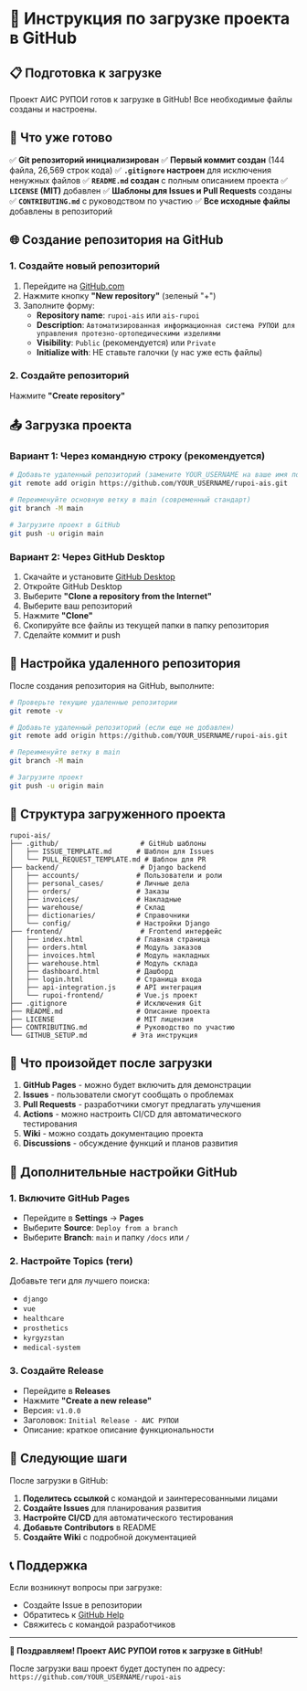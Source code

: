 # 🚀 Инструкция по загрузке проекта в GitHub

## 📋 Подготовка к загрузке

Проект АИС РУПОИ готов к загрузке в GitHub! Все необходимые файлы созданы и настроены.

## 🔧 Что уже готово

✅ **Git репозиторий инициализирован**
✅ **Первый коммит создан** (144 файла, 26,569 строк кода)
✅ **`.gitignore` настроен** для исключения ненужных файлов
✅ **`README.md` создан** с полным описанием проекта
✅ **`LICENSE` (MIT)** добавлен
✅ **Шаблоны для Issues и Pull Requests** созданы
✅ **`CONTRIBUTING.md`** с руководством по участию
✅ **Все исходные файлы** добавлены в репозиторий

## 🌐 Создание репозитория на GitHub

### 1. Создайте новый репозиторий
1. Перейдите на [GitHub.com](https://github.com)
2. Нажмите кнопку **"New repository"** (зеленый "+")
3. Заполните форму:
   - **Repository name**: `rupoi-ais` или `ais-rupoi`
   - **Description**: `Автоматизированная информационная система РУПОИ для управления протезно-ортопедическими изделиями`
   - **Visibility**: `Public` (рекомендуется) или `Private`
   - **Initialize with**: НЕ ставьте галочки (у нас уже есть файлы)

### 2. Создайте репозиторий
Нажмите **"Create repository"**

## 📤 Загрузка проекта

### Вариант 1: Через командную строку (рекомендуется)

```bash
# Добавьте удаленный репозиторий (замените YOUR_USERNAME на ваше имя пользователя)
git remote add origin https://github.com/YOUR_USERNAME/rupoi-ais.git

# Переименуйте основную ветку в main (современный стандарт)
git branch -M main

# Загрузите проект в GitHub
git push -u origin main
```

### Вариант 2: Через GitHub Desktop

1. Скачайте и установите [GitHub Desktop](https://desktop.github.com/)
2. Откройте GitHub Desktop
3. Выберите **"Clone a repository from the Internet"**
4. Выберите ваш репозиторий
5. Нажмите **"Clone"**
6. Скопируйте все файлы из текущей папки в папку репозитория
7. Сделайте коммит и push

## 🔗 Настройка удаленного репозитория

После создания репозитория на GitHub, выполните:

```bash
# Проверьте текущие удаленные репозитории
git remote -v

# Добавьте удаленный репозиторий (если еще не добавлен)
git remote add origin https://github.com/YOUR_USERNAME/rupoi-ais.git

# Переименуйте ветку в main
git branch -M main

# Загрузите проект
git push -u origin main
```

## 📁 Структура загруженного проекта

```
rupoi-ais/
├── .github/                    # GitHub шаблоны
│   ├── ISSUE_TEMPLATE.md      # Шаблон для Issues
│   └── PULL_REQUEST_TEMPLATE.md # Шаблон для PR
├── backend/                    # Django backend
│   ├── accounts/              # Пользователи и роли
│   ├── personal_cases/        # Личные дела
│   ├── orders/                # Заказы
│   ├── invoices/              # Накладные
│   ├── warehouse/             # Склад
│   ├── dictionaries/          # Справочники
│   └── config/                # Настройки Django
├── frontend/                   # Frontend интерфейс
│   ├── index.html             # Главная страница
│   ├── orders.html            # Модуль заказов
│   ├── invoices.html          # Модуль накладных
│   ├── warehouse.html         # Модуль склада
│   ├── dashboard.html         # Дашборд
│   ├── login.html             # Страница входа
│   ├── api-integration.js     # API интеграция
│   └── rupoi-frontend/        # Vue.js проект
├── .gitignore                 # Исключения Git
├── README.md                  # Описание проекта
├── LICENSE                    # MIT лицензия
├── CONTRIBUTING.md            # Руководство по участию
└── GITHUB_SETUP.md           # Эта инструкция
```

## 🎯 Что произойдет после загрузки

1. **GitHub Pages** - можно будет включить для демонстрации
2. **Issues** - пользователи смогут сообщать о проблемах
3. **Pull Requests** - разработчики смогут предлагать улучшения
4. **Actions** - можно настроить CI/CD для автоматического тестирования
5. **Wiki** - можно создать документацию проекта
6. **Discussions** - обсуждение функций и планов развития

## 🔧 Дополнительные настройки GitHub

### 1. Включите GitHub Pages
- Перейдите в **Settings** → **Pages**
- Выберите **Source**: `Deploy from a branch`
- Выберите **Branch**: `main` и папку `/docs` или `/`

### 2. Настройте Topics (теги)
Добавьте теги для лучшего поиска:
- `django`
- `vue`
- `healthcare`
- `prosthetics`
- `kyrgyzstan`
- `medical-system`

### 3. Создайте Release
- Перейдите в **Releases**
- Нажмите **"Create a new release"**
- Версия: `v1.0.0`
- Заголовок: `Initial Release - АИС РУПОИ`
- Описание: краткое описание функциональности

## 🚀 Следующие шаги

После загрузки в GitHub:

1. **Поделитесь ссылкой** с командой и заинтересованными лицами
2. **Создайте Issues** для планирования развития
3. **Настройте CI/CD** для автоматического тестирования
4. **Добавьте Contributors** в README
5. **Создайте Wiki** с подробной документацией

## 📞 Поддержка

Если возникнут вопросы при загрузке:

- Создайте Issue в репозитории
- Обратитесь к [GitHub Help](https://help.github.com/)
- Свяжитесь с командой разработчиков

---

**🎉 Поздравляем! Проект АИС РУПОИ готов к загрузке в GitHub!**

После загрузки ваш проект будет доступен по адресу:
`https://github.com/YOUR_USERNAME/rupoi-ais`
